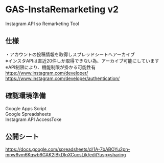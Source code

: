 # GAS-InstaRemarketing v2
Instagram API so Remarketing Tool

## 仕様
・アカウントの投稿情報を取得しスプレッドシートへアーカイブ<br>
※インスタAPIは直近20件しか取得できない為、アーカイブ可能にしています<br>
※API制限により、機能制限が掛かる可能性有<br>
https://www.instagram.com/developer/
https://www.instagram.com/developer/authentication/

## 確認環境準備
Google Apps Script<br>
Google Spreadsheets<br>
Instagram API AccessToke

## 公開シート
https://docs.google.com/spreadsheets/d/1A-7bABOYu2pn-mpw6vm6Kqwb6GAK2lBkDlqXCucsLik/edit?usp=sharing
